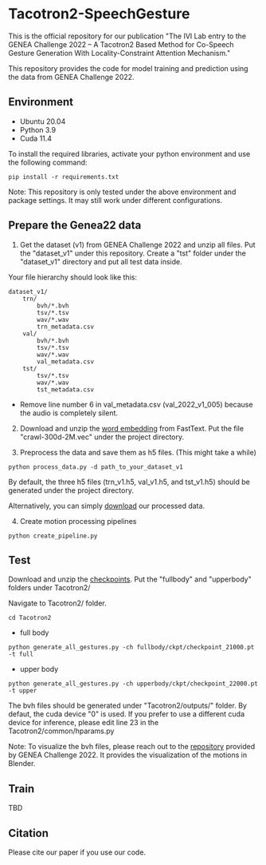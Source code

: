 # Tacotron2-SpeechGesture
This is the official repository for our publication "The IVI Lab entry to the GENEA Challenge 2022 – A Tacotron2 Based Method for Co-Speech Gesture Generation With Locality-Constraint Attention Mechanism."

This repository provides the code for model training and prediction using the data from GENEA Challenge 2022.

## Environment
- Ubuntu 20.04
- Python 3.9
- Cuda 11.4

To install the required libraries, activate your python environment and use the following command:
```
pip install -r requirements.txt
```

Note:
This repository is only tested under the above environment and package settings. It may still work under different configurations.

## Prepare the Genea22 data
1. Get the dataset (v1) from GENEA Challenge 2022 and unzip all files. Put the "dataset_v1" under this repository. Create a "tst" folder under the "dataset_v1" directory and put all test data inside.

Your file hierarchy should look like this: 
```
dataset_v1/
    trn/
        bvh/*.bvh
        tsv/*.tsv
        wav/*.wav
        trn_metadata.csv
    val/
        bvh/*.bvh
        tsv/*.tsv
        wav/*.wav
        val_metadata.csv
    tst/
        tsv/*.tsv
        wav/*.wav
        tst_metadata.csv
```

- Remove line number 6 in val_metadata.csv (val_2022_v1_005) because the audio is completely silent.

2. Download and unzip the [word embedding](https://dl.fbaipublicfiles.com/fasttext/vectors-english/crawl-300d-2M.vec.zip) from FastText. Put the file "crawl-300d-2M.vec" under the project directory.

3. Preprocess the data and save them as h5 files. (This might take a while) 
```
python process_data.py -d path_to_your_dataset_v1 
```

By default, the three h5 files (trn_v1.h5, val_v1.h5, and tst_v1.h5) should be generated under the project directory.

Alternatively, you can simply [download](https://drive.google.com/drive/folders/1KW_cN_1pL9KgQxQyyYUATAlgA0CcX9LZ?usp=sharing) our processed data.

4. Create motion processing pipelines
```
python create_pipeline.py
```


## Test
Download and unzip the [checkpoints](https://drive.google.com/drive/folders/1RNpXTMVmx36PmCESQlVFo-ez9C7oDN5R?usp=sharing). Put the "fullbody" and "upperbody" folders under Tacotron2/ 

Navigate to Tacotron2/ folder.
```
cd Tacotron2
```

- full body 
```
python generate_all_gestures.py -ch fullbody/ckpt/checkpoint_21000.pt -t full
```

- upper body 
```
python generate_all_gestures.py -ch upperbody/ckpt/checkpoint_22000.pt -t upper
```

The bvh files should be generated under "Tacotron2/outputs/" folder. By defaut, the cuda device "0" is used. If you prefer to use a different cuda device for inference, please edit line 23 in the Tacotron2/common/hparams.py

Note: 
To visualize the bvh files, please reach out to the [repository](https://github.com/TeoNikolov/genea_visualizer) provided by GENEA Challenge 2022. It provides the visualization of the motions in Blender.

## Train 
TBD

## Citation 
Please cite our paper if you use our code.
```

```


